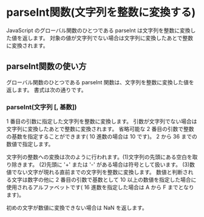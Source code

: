 # parseInt関数(文字列を整数に変換する)
JavaScript のグローバル関数のひとつである parseInt は文字列を整数に変換した値を返します。
対象の値が文字列でない場合は文字列に変換したあとで整数に変換されます。

## parseInt関数の使い方
グローバル関数のひとつである parseInt 関数は、文字列を整数に変換した値を返します。
書式は次の通りです。

### parseInt(文字列 [, 基数])

1 番目の引数に指定した文字列を整数に変換します。
引数が文字列でない場合は文字列に変換したあとで整数に変換されます。
省略可能な 2 番目の引数で整数の基数を指定することができます( 10 進数の場合は 10 です)。 2 から 36 までの数値で指定します。

文字列の整数への変換は次のように行われます。(1)文字列の先頭にある空白を取り除きます。
(2)先頭に '+' または '-' がある場合は符号として扱います。 
(3)数値でない文字が現れる直前までの文字列を整数に変換します。
数値と判断される文字は数字の他に 2 番目の引数で基数として 10 以上の数値を指定した場合に使用されるアルファベットです( 16 進数を指定した場合は A から F までとなります)。

初めの文字が数値に変換できない場合は NaN を返します。

